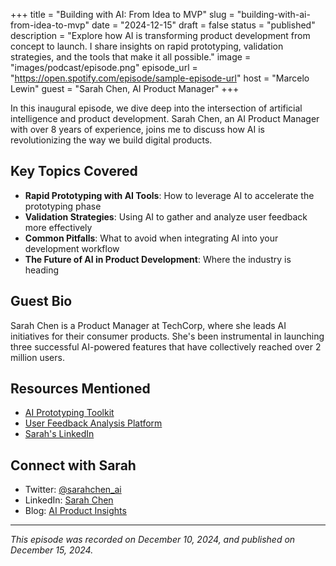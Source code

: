 +++
title = "Building with AI: From Idea to MVP"
slug = "building-with-ai-from-idea-to-mvp"
date = "2024-12-15"
draft = false
status = "published"
description = "Explore how AI is transforming product development from concept to launch. I share insights on rapid prototyping, validation strategies, and the tools that make it all possible."
image = "images/podcast/episode.png"
episode_url = "https://open.spotify.com/episode/sample-episode-url"
host = "Marcelo Lewin"
guest = "Sarah Chen, AI Product Manager"
+++

In this inaugural episode, we dive deep into the intersection of artificial intelligence and product development. Sarah Chen, an AI Product Manager with over 8 years of experience, joins me to discuss how AI is revolutionizing the way we build digital products.

## Key Topics Covered

- **Rapid Prototyping with AI Tools**: How to leverage AI to accelerate the prototyping phase
- **Validation Strategies**: Using AI to gather and analyze user feedback more effectively
- **Common Pitfalls**: What to avoid when integrating AI into your development workflow
- **The Future of AI in Product Development**: Where the industry is heading

## Guest Bio

Sarah Chen is a Product Manager at TechCorp, where she leads AI initiatives for their consumer products. She's been instrumental in launching three successful AI-powered features that have collectively reached over 2 million users.

## Resources Mentioned

- [AI Prototyping Toolkit](https://example.com/toolkit)
- [User Feedback Analysis Platform](https://example.com/feedback)
- [Sarah's LinkedIn](https://linkedin.com/in/sarahchen)

## Connect with Sarah

- Twitter: [@sarahchen_ai](https://twitter.com/sarahchen_ai)
- LinkedIn: [Sarah Chen](https://linkedin.com/in/sarahchen)
- Blog: [AI Product Insights](https://sarahchen.blog)

---

*This episode was recorded on December 10, 2024, and published on December 15, 2024.*